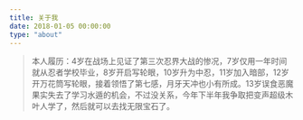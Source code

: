 ```yaml
---
title: 关于我
date: 2018-01-05 00:00:00
type: "about"
---
```


> 本人履历：4岁在战场上见证了第三次忍界大战的惨况，7岁仅用一年时间就从忍者学校毕业，8岁开启写轮眼，10岁升为中忍，11岁加入暗部，12岁开万花筒写轮眼，接着领悟了第七感，月牙天冲也小有所成。13岁误食恶魔果实失去了学习水遁的机会，不过没关系，今年下半年我争取把变声超级木叶人学了，然后就可以去找无限宝石了。

